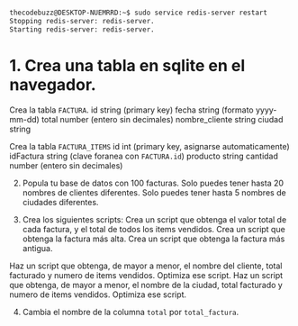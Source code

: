 ```bash

thecodebuzz@DESKTOP-NUEMRRD:~$ sudo service redis-server restart
Stopping redis-server: redis-server.
Starting redis-server: redis-server.

```







# 1. Crea una tabla en sqlite en el navegador.
Crea la tabla `FACTURA`.
	id string (primary key)
	fecha string (formato yyyy-mm-dd)
	total number (entero sin decimales)
	nombre_cliente string
	ciudad string

Crea la tabla `FACTURA_ITEMS`
	id int (primary key, asignarse automaticamente)
	idFactura string (clave foranea con `FACTURA.id`)
	producto string
	cantidad number (entero sin decimales)

2. Popula tu base de datos con 100 facturas. Solo puedes tener hasta 20 nombres de clientes diferentes. Solo puedes tener hasta 5 nombres de ciudades diferentes.

3. Crea los siguientes scripts:
Crea un script que obtenga el valor total de cada factura, y el total de todos los items vendidos.
Crea un script que obtenga la factura más alta.
Crea un script que obtenga la factura más antigua.

Haz un script que obtenga, de mayor a menor, el nombre del cliente, total facturado y numero de items vendidos. Optimiza ese script.
Haz un script que obtenga, de mayor a menor, el nombre de la ciudad, total facturado y numero de items vendidos. Optimiza ese script.

4. Cambia el nombre de la columna `total` por `total_factura`.